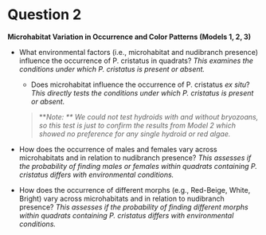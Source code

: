 # Question 2

**Microhabitat Variation in Occurrence and Color Patterns (Models 1, 2, 3)**

-  What environmental factors (i.e., microhabitat and nudibranch presence) influence the occurrence of P. cristatus in quadrats? *This examines the conditions under which P. cristatus is present or absent.*
    
    -  Does microhabitat influence the occurrence of P. cristatus *ex situ*? *This directly tests the conditions under which P. cristatus is present or absent.*
    
    >***Note: ** We could not test hydroids with and without bryozoans, so this test is just to confirm the results from Model 2 which showed no preference for any single hydroid or red algae.*
        
-  How does the occurrence of males and females vary across microhabitats and in relation to nudibranch presence? *This assesses if the probability of finding males or females within quadrats containing P. cristatus differs with environmental conditions.*
    
-  How does the occurrence of different morphs (e.g., Red-Beige, White, Bright) vary across microhabitats and in relation to nudibranch presence? *This assesses if the probability of finding different morphs within quadrats containing P. cristatus differs with environmental conditions.*
    
